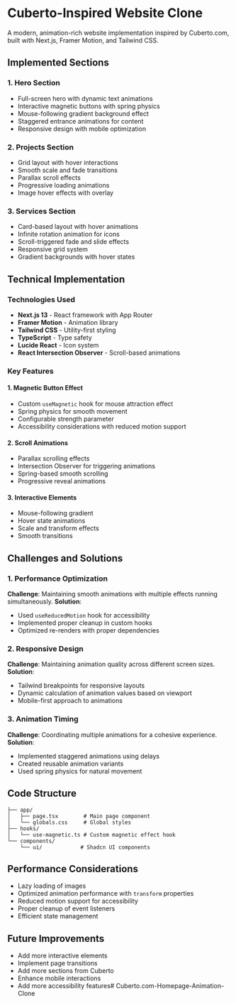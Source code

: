 # Cuberto-Inspired Website Clone

A modern, animation-rich website implementation inspired by Cuberto.com, built with Next.js, Framer Motion, and Tailwind CSS.

## Implemented Sections

### 1. Hero Section
- Full-screen hero with dynamic text animations
- Interactive magnetic buttons with spring physics
- Mouse-following gradient background effect
- Staggered entrance animations for content
- Responsive design with mobile optimization

### 2. Projects Section
- Grid layout with hover interactions
- Smooth scale and fade transitions
- Parallax scroll effects
- Progressive loading animations
- Image hover effects with overlay

### 3. Services Section
- Card-based layout with hover animations
- Infinite rotation animation for icons
- Scroll-triggered fade and slide effects
- Responsive grid system
- Gradient backgrounds with hover states

## Technical Implementation

### Technologies Used
- **Next.js 13** - React framework with App Router
- **Framer Motion** - Animation library
- **Tailwind CSS** - Utility-first styling
- **TypeScript** - Type safety
- **Lucide React** - Icon system
- **React Intersection Observer** - Scroll-based animations

### Key Features

#### 1. Magnetic Button Effect
- Custom `useMagnetic` hook for mouse attraction effect
- Spring physics for smooth movement
- Configurable strength parameter
- Accessibility considerations with reduced motion support

#### 2. Scroll Animations
- Parallax scrolling effects
- Intersection Observer for triggering animations
- Spring-based smooth scrolling
- Progressive reveal animations

#### 3. Interactive Elements
- Mouse-following gradient
- Hover state animations
- Scale and transform effects
- Smooth transitions

## Challenges and Solutions

### 1. Performance Optimization
**Challenge**: Maintaining smooth animations with multiple effects running simultaneously.
**Solution**: 
- Used `useReducedMotion` hook for accessibility
- Implemented proper cleanup in custom hooks
- Optimized re-renders with proper dependencies

### 2. Responsive Design
**Challenge**: Maintaining animation quality across different screen sizes.
**Solution**:
- Tailwind breakpoints for responsive layouts
- Dynamic calculation of animation values based on viewport
- Mobile-first approach to animations

### 3. Animation Timing
**Challenge**: Coordinating multiple animations for a cohesive experience.
**Solution**:
- Implemented staggered animations using delays
- Created reusable animation variants
- Used spring physics for natural movement

## Code Structure
```
├── app/
│   ├── page.tsx        # Main page component
│   └── globals.css     # Global styles
├── hooks/
│   └── use-magnetic.ts # Custom magnetic effect hook
└── components/
    └── ui/            # Shadcn UI components
```

## Performance Considerations
- Lazy loading of images
- Optimized animation performance with `transform` properties
- Reduced motion support for accessibility
- Proper cleanup of event listeners
- Efficient state management

## Future Improvements
- Add more interactive elements
- Implement page transitions
- Add more sections from Cuberto
- Enhance mobile interactions
- Add more accessibility features#   C u b e r t o . c o m - H o m e p a g e - A n i m a t i o n - C l o n e  
 